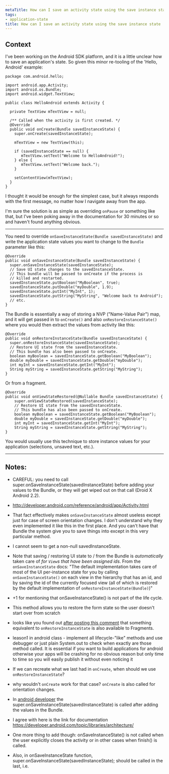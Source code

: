 ```yaml
---
metaTitle: How can I save an activity state using the save instance state
tags:
- application-state
title: How can I save an activity state using the save instance state
---
```


## Context

I've been working on the Android SDK platform, and it is a little unclear how to save an application's state. So given this minor re-tooling of the 'Hello, Android' example:



```
package com.android.hello;

import android.app.Activity;
import android.os.Bundle;
import android.widget.TextView;

public class HelloAndroid extends Activity {

  private TextView mTextView = null;

  /** Called when the activity is first created. */
  @Override
  public void onCreate(Bundle savedInstanceState) {
    super.onCreate(savedInstanceState);

    mTextView = new TextView(this);

    if (savedInstanceState == null) {
       mTextView.setText("Welcome to HelloAndroid!");
    } else {
       mTextView.setText("Welcome back.");
    }

    setContentView(mTextView);
  }
}

```

I thought it would be enough for the simplest case, but it always responds with the first message, no matter how I navigate away from the app.


I'm sure the solution is as simple as overriding `onPause` or something like that, but I've been poking away in the documentation for 30 minutes or so and haven't found anything obvious.



---

You need to override `onSaveInstanceState(Bundle savedInstanceState)` and write the application state values you want to change to the `Bundle` parameter like this:



```
@Override
public void onSaveInstanceState(Bundle savedInstanceState) {
  super.onSaveInstanceState(savedInstanceState);
  // Save UI state changes to the savedInstanceState.
  // This bundle will be passed to onCreate if the process is
  // killed and restarted.
  savedInstanceState.putBoolean("MyBoolean", true);
  savedInstanceState.putDouble("myDouble", 1.9);
  savedInstanceState.putInt("MyInt", 1);
  savedInstanceState.putString("MyString", "Welcome back to Android");
  // etc.
}

```

The Bundle is essentially a way of storing a NVP ("Name-Value Pair") map, and it will get passed in to `onCreate()` and also `onRestoreInstanceState()` where you would then extract the values from activity like this:



```
@Override
public void onRestoreInstanceState(Bundle savedInstanceState) {
  super.onRestoreInstanceState(savedInstanceState);
  // Restore UI state from the savedInstanceState.
  // This bundle has also been passed to onCreate.
  boolean myBoolean = savedInstanceState.getBoolean("MyBoolean");
  double myDouble = savedInstanceState.getDouble("myDouble");
  int myInt = savedInstanceState.getInt("MyInt");
  String myString = savedInstanceState.getString("MyString");
}

```

Or from a fragment.



```
@Override
public void onViewStateRestored(@Nullable Bundle savedInstanceState) {
    super.onViewStateRestored(savedInstanceState);
    // Restore UI state from the savedInstanceState.
    // This bundle has also been passed to onCreate.
    boolean myBoolean = savedInstanceState.getBoolean("MyBoolean");
    double myDouble = savedInstanceState.getDouble("myDouble");
    int myInt = savedInstanceState.getInt("MyInt");
    String myString = savedInstanceState.getString("MyString");
}

```

You would usually use this technique to store instance values for your application (selections, unsaved text, etc.).



---

## Notes:

- CAREFUL: you need to call super.onSaveInstanceState(savedInstanceState) before adding your values to the Bundle, or they will get wiped out on that call (Droid X Android 2.2).


- http://developer.android.com/reference/android/app/Activity.html


- That fact effectively makes `onSaveInstanceState` almost useless except just for case of screen orientation changes. I don't understand why they even implemented it like this in the first place. And you can't have that Bundle the system give you to save things into except in this very particular method.


- I cannot seem to get a non-null savedInstanceState.


- Note that saving / restoring UI state to / from the Bundle is *automatically* taken care of *for `View`s that have been assigned ids*. From the `onSaveInstanceState` docs: "The default implementation takes care of most of the UI per-instance state for you by calling `onSaveInstanceState()` on each view in the hierarchy that has an id, and by saving the id of the currently focused view (all of which is restored by the default implementation of `onRestoreInstanceState(Bundle)`)"


- +1 for mentioning that onSaveInstanceState() is not part of the life cycle.


- This method allows you to restore the form state so the user doesn't start over from scratch


- looks like you found out [after posting this comment](http://stackoverflow.com/questions/5412746/android-fragment-onrestoreinstancestate) that something equivalent to `onRestoreInstanceState` is also available to Fragments.


- leason1 in android class - implement all lifecycle-"like" methods and use debugger or just plain System.out to check when exactly are those method called. It is essential if you want to build applications for android otherwise your apps will be crashing for no obvious reason but only time to time so you will easily publish it without even noticing it


- If we can recreate what we last had in `onCreate`, when should we use `onRestoreInstanceState`?


- why wouldn't `onCreate` work for that case? `onCreate` is also called for orientation changes.


- In [android developer](http://developer.android.com/training/basics/activity-lifecycle/recreating.html) the super.onSaveInstanceState(savedInstanceState) is called after adding the values in the Bundle.


- I agree with here is the link for documentation https://developer.android.com/topic/libraries/architecture/


- One more thing to add though: onSaveInstanceState() is not called when the user explicitly closes the activity or in other cases when finish() is called.


- Also, in onSaveInstanceState function, super.onSaveInstanceState(savedInstanceState); should be called in the last, i.e.


